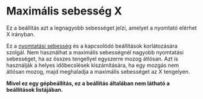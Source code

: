 # Maximális sebesség X

Ez a beállítás azt a legnagyobb sebességet jelzi, amelyet a nyomtató elérhet X irányban.

Ez a [nyomtatási sebesség](../speed/speed_print.md) és a kapcsolódó beállítások korlátozására szolgál. Nem használhat a maximális sebességnél nagyobb nyomtatási sebességet, ha az összes tengellyel egyszerre mozog átlósan. Azt is használják a helyes időbecslések kiszámítására, ha egy mozgás nem átlósan mozog, majd meghaladja a maximális sebességet az X tengelyen.

**Mivel ez egy gépbeállítás, ez a beállítás általában nem látható a beállítások listájában.**
